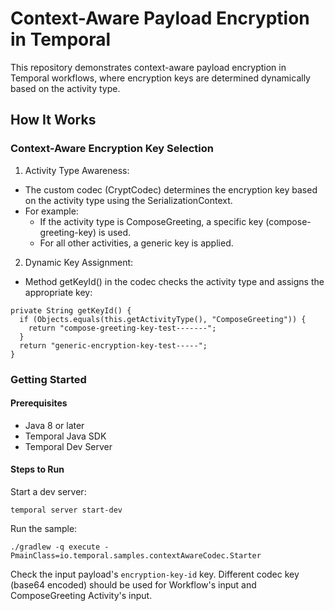 # Context-Aware Payload Encryption in Temporal

This repository demonstrates context-aware payload encryption in Temporal workflows, where encryption keys are determined dynamically based on the activity type.

## How It Works

### Context-Aware Encryption Key Selection
1.	Activity Type Awareness:
- The custom codec (CryptCodec) determines the encryption key based on the activity type using the SerializationContext.
- For example:
  - If the activity type is ComposeGreeting, a specific key (compose-greeting-key) is used.
  - For all other activities, a generic key is applied.
2.	Dynamic Key Assignment:
- Method getKeyId() in the codec checks the activity type and assigns the appropriate key:
```
private String getKeyId() {
  if (Objects.equals(this.getActivityType(), "ComposeGreeting")) {
    return "compose-greeting-key-test-------";
  }
  return "generic-encryption-key-test-----";
}
```

### Getting Started

#### Prerequisites
- Java 8 or later
- Temporal Java SDK
- Temporal Dev Server

#### Steps to Run

Start a dev server:
```
temporal server start-dev
```

Run the sample:
```
./gradlew -q execute -PmainClass=io.temporal.samples.contextAwareCodec.Starter
```

Check the input payload's `encryption-key-id` key. Different codec key (base64 encoded) should be used for Workflow's input and ComposeGreeting Activity's input.